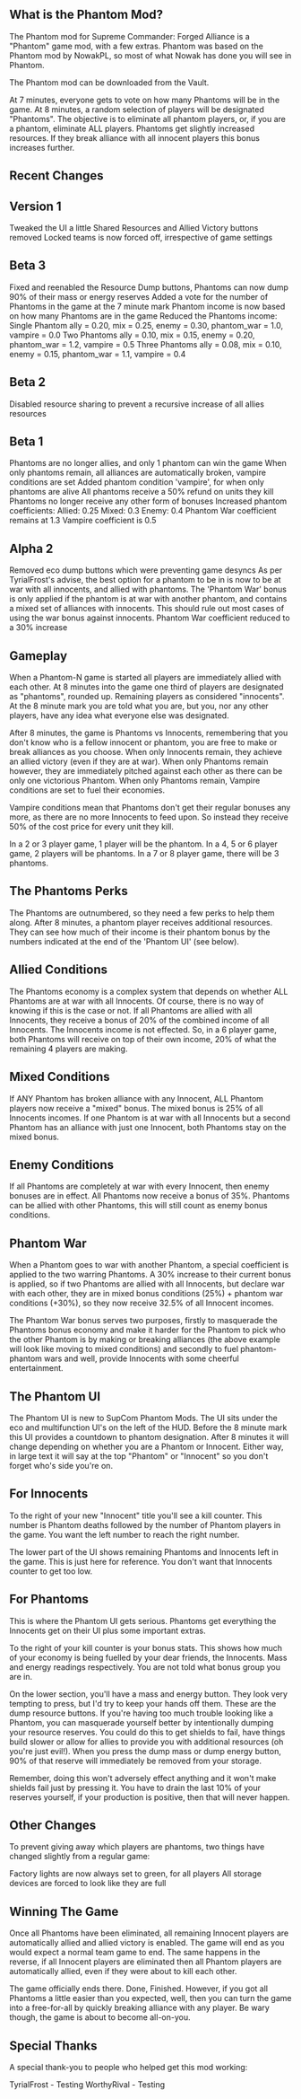 ## What is the Phantom Mod?

The Phantom mod for Supreme Commander: Forged Alliance is a "Phantom"
game mod, with a few extras. Phantom was based on the Phantom mod by
NowakPL, so most of what Nowak has done you will see in Phantom.

The Phantom mod can be downloaded from the Vault.

At 7 minutes, everyone gets to vote on how many Phantoms will be in the
game. At 8 minutes, a random selection of players will be designated
"Phantoms". The objective is to eliminate all phantom players, or, if
you are a phantom, eliminate ALL players. Phantoms get slightly
increased resources. If they break alliance with all innocent players
this bonus increases further.

## Recent Changes

## Version 1

Tweaked the UI a little Shared Resources and Allied Victory buttons
removed Locked teams is now forced off, irrespective of game settings

## Beta 3

Fixed and reenabled the Resource Dump buttons, Phantoms can now dump 90%
of their mass or energy reserves Added a vote for the number of Phantoms
in the game at the 7 minute mark Phantom income is now based on how many
Phantoms are in the game Reduced the Phantoms income: Single Phantom
ally = 0.20, mix = 0.25, enemy = 0.30, phantom_war = 1.0, vampire = 0.0
Two Phantoms ally = 0.10, mix = 0.15, enemy = 0.20, phantom_war = 1.2,
vampire = 0.5 Three Phantoms ally = 0.08, mix = 0.10, enemy = 0.15,
phantom_war = 1.1, vampire = 0.4

## Beta 2

Disabled resource sharing to prevent a recursive increase of all allies
resources

## Beta 1

Phantoms are no longer allies, and only 1 phantom can win the game When
only phantoms remain, all alliances are automatically broken, vampire
conditions are set Added phantom condition 'vampire', for when only
phantoms are alive All phantoms receive a 50% refund on units they kill
Phantoms no longer receive any other form of bonuses Increased phantom
coefficients: Allied: 0.25 Mixed: 0.3 Enemy: 0.4 Phantom War coefficient
remains at 1.3 Vampire coefficient is 0.5

## Alpha 2

Removed eco dump buttons which were preventing game desyncs As per
TyrialFrost's advise, the best option for a phantom to be in is now to
be at war with all innocents, and allied with phantoms. The 'Phantom
War' bonus is only applied if the phantom is at war with another
phantom, and contains a mixed set of alliances with innocents. This
should rule out most cases of using the war bonus against innocents.
Phantom War coefficient reduced to a 30% increase

## Gameplay

When a Phantom-N game is started all players are immediately allied with
each other. At 8 minutes into the game one third of players are
designated as "phantoms", rounded up. Remaining players as considered
"innocents". At the 8 minute mark you are told what you are, but you,
nor any other players, have any idea what everyone else was designated.

After 8 minutes, the game is Phantoms vs Innocents, remembering that you
don't know who is a fellow innocent or phantom, you are free to make or
break alliances as you choose. When only Innocents remain, they achieve
an allied victory (even if they are at war). When only Phantoms remain
however, they are immediately pitched against each other as there can be
only one victorious Phantom. When only Phantoms remain, Vampire
conditions are set to fuel their economies.

Vampire conditions mean that Phantoms don't get their regular bonuses
any more, as there are no more Innocents to feed upon. So instead they
receive 50% of the cost price for every unit they kill.

In a 2 or 3 player game, 1 player will be the phantom. In a 4, 5 or 6
player game, 2 players will be phantoms. In a 7 or 8 player game, there
will be 3 phantoms.

## The Phantoms Perks

The Phantoms are outnumbered, so they need a few perks to help them
along. After 8 minutes, a phantom player receives additional resources.
They can see how much of their income is their phantom bonus by the
numbers indicated at the end of the 'Phantom UI' (see below).

## Allied Conditions

The Phantoms economy is a complex system that depends on whether ALL
Phantoms are at war with all Innocents. Of course, there is no way of
knowing if this is the case or not. If all Phantoms are allied with all
Innocents, they receive a bonus of 20% of the combined income of all
Innocents. The Innocents income is not effected. So, in a 6 player game,
both Phantoms will receive on top of their own income, 20% of what the
remaining 4 players are making.

## Mixed Conditions

If ANY Phantom has broken alliance with any Innocent, ALL Phantom
players now receive a "mixed" bonus. The mixed bonus is 25% of all
Innocents incomes. If one Phantom is at war with all Innocents but a
second Phantom has an alliance with just one Innocent, both Phantoms
stay on the mixed bonus.

## Enemy Conditions

If all Phantoms are completely at war with every Innocent, then enemy
bonuses are in effect. All Phantoms now receive a bonus of 35%. Phantoms
can be allied with other Phantoms, this will still count as enemy bonus
conditions.

## Phantom War

When a Phantom goes to war with another Phantom, a special coefficient
is applied to the two warring Phantoms. A 30% increase to their current
bonus is applied, so if two Phantoms are allied with all Innocents, but
declare war with each other, they are in mixed bonus conditions (25%) +
phantom war conditions (+30%), so they now receive 32.5% of all Innocent
incomes.

The Phantom War bonus serves two purposes, firstly to masquerade the
Phantoms bonus economy and make it harder for the Phantom to pick who
the other Phantom is by making or breaking alliances (the above example
will look like moving to mixed conditions) and secondly to fuel
phantom-phantom wars and well, provide Innocents with some cheerful
entertainment.

## The Phantom UI

The Phantom UI is new to SupCom Phantom Mods. The UI sits under the eco
and multifunction UI's on the left of the HUD. Before the 8 minute mark
this UI provides a countdown to phantom designation. After 8 minutes it
will change depending on whether you are a Phantom or Innocent. Either
way, in large text it will say at the top "Phantom" or "Innocent" so you
don't forget who's side you're on.

## For Innocents

To the right of your new "Innocent" title you'll see a kill counter.
This number is Phantom deaths followed by the number of Phantom players
in the game. You want the left number to reach the right number.

The lower part of the UI shows remaining Phantoms and Innocents left in
the game. This is just here for reference. You don't want that Innocents
counter to get too low.

## For Phantoms

This is where the Phantom UI gets serious. Phantoms get everything the
Innocents get on their UI plus some important extras.

To the right of your kill counter is your bonus stats. This shows how
much of your economy is being fuelled by your dear friends, the
Innocents. Mass and energy readings respectively. You are not told what
bonus group you are in.

On the lower section, you'll have a mass and energy button. They look
very tempting to press, but I'd try to keep your hands off them. These
are the dump resource buttons. If you're having too much trouble looking
like a Phantom, you can masquerade yourself better by intentionally
dumping your resource reserves. You could do this to get shields to
fail, have things build slower or allow for allies to provide you with
additional resources (oh you're just evil!). When you press the dump
mass or dump energy button, 90% of that reserve will immediately be
removed from your storage.

Remember, doing this won't adversely effect anything and it won't make
shields fail just by pressing it. You have to drain the last 10% of your
reserves yourself, if your production is positive, then that will never
happen.

## Other Changes

To prevent giving away which players are phantoms, two things have
changed slightly from a regular game:

Factory lights are now always set to green, for all players All storage
devices are forced to look like they are full

## Winning The Game

Once all Phantoms have been eliminated, all remaining Innocent players
are automatically allied and allied victory is enabled. The game will
end as you would expect a normal team game to end. The same happens in
the reverse, if all Innocent players are eliminated then all Phantom
players are automatically allied, even if they were about to kill each
other.

The game officially ends there. Done, Finished. However, if you got all
Phantoms a little easier than you expected, well, then you can turn the
game into a free-for-all by quickly breaking alliance with any player.
Be wary though, the game is about to become all-on-you.

## Special Thanks

A special thank-you to people who helped get this mod working:

TyrialFrost - Testing WorthyRival - Testing